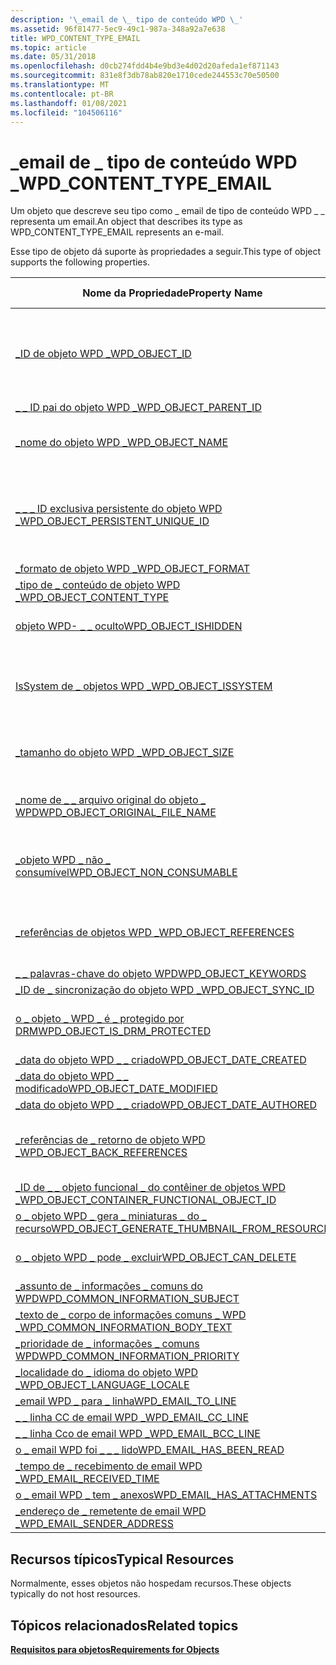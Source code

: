 ```yaml
---
description: '\_email de \_ tipo de conteúdo WPD \_'
ms.assetid: 96f81477-5ec9-49c1-987a-348a92a7e638
title: WPD_CONTENT_TYPE_EMAIL
ms.topic: article
ms.date: 05/31/2018
ms.openlocfilehash: d0cb274fdd4b4e9bd3e4d02d20afeda1ef871143
ms.sourcegitcommit: 831e8f3db78ab820e1710cede244553c70e50500
ms.translationtype: MT
ms.contentlocale: pt-BR
ms.lasthandoff: 01/08/2021
ms.locfileid: "104506116"
---
```

# <a name="wpd_content_type_email"></a><span data-ttu-id="87b18-103">\_email de \_ tipo de conteúdo WPD \_</span><span class="sxs-lookup"><span data-stu-id="87b18-103">WPD\_CONTENT\_TYPE\_EMAIL</span></span>

<span data-ttu-id="87b18-104">Um objeto que descreve seu tipo como \_ email de tipo de conteúdo WPD \_ \_ representa um email.</span><span class="sxs-lookup"><span data-stu-id="87b18-104">An object that describes its type as WPD\_CONTENT\_TYPE\_EMAIL represents an e-mail.</span></span>

<span data-ttu-id="87b18-105">Esse tipo de objeto dá suporte às propriedades a seguir.</span><span class="sxs-lookup"><span data-stu-id="87b18-105">This type of object supports the following properties.</span></span>



| <span data-ttu-id="87b18-106">Nome da Propriedade</span><span class="sxs-lookup"><span data-stu-id="87b18-106">Property Name</span></span>                                                                                                         | <span data-ttu-id="87b18-107">Obrigatório ou opcional</span><span class="sxs-lookup"><span data-stu-id="87b18-107">Required or Optional</span></span>                                                           |
|-----------------------------------------------------------------------------------------------------------------------|--------------------------------------------------------------------------------|
| [<span data-ttu-id="87b18-108">\_ID de objeto WPD \_</span><span class="sxs-lookup"><span data-stu-id="87b18-108">WPD\_OBJECT\_ID</span></span>](object-properties.md)                                                                | <span data-ttu-id="87b18-109">Obrigatório, somente leitura.</span><span class="sxs-lookup"><span data-stu-id="87b18-109">Required, read-only.</span></span> <span data-ttu-id="87b18-110">Um cliente não pode definir essa propriedade, mesmo no momento da criação.</span><span class="sxs-lookup"><span data-stu-id="87b18-110">A client cannot set this property, even at creation time.</span></span> |
| [<span data-ttu-id="87b18-111">\_ \_ ID pai do objeto WPD \_</span><span class="sxs-lookup"><span data-stu-id="87b18-111">WPD\_OBJECT\_PARENT\_ID</span></span>](object-properties.md)                                                 | <span data-ttu-id="87b18-112">Obrigatórios.</span><span class="sxs-lookup"><span data-stu-id="87b18-112">Required.</span></span>                                                                      |
| [<span data-ttu-id="87b18-113">\_nome do objeto WPD \_</span><span class="sxs-lookup"><span data-stu-id="87b18-113">WPD\_OBJECT\_NAME</span></span>](object-properties.md)                                                            | <span data-ttu-id="87b18-114">Necessário se o objeto representar um arquivo.</span><span class="sxs-lookup"><span data-stu-id="87b18-114">Required if the object represents a file.</span></span>                                      |
| [<span data-ttu-id="87b18-115">\_ \_ \_ ID exclusiva persistente do objeto WPD \_</span><span class="sxs-lookup"><span data-stu-id="87b18-115">WPD\_OBJECT\_PERSISTENT\_UNIQUE\_ID</span></span>](object-properties.md)                          | <span data-ttu-id="87b18-116">Obrigatório, somente leitura.</span><span class="sxs-lookup"><span data-stu-id="87b18-116">Required, read-only.</span></span> <span data-ttu-id="87b18-117">Um cliente não pode definir essa propriedade, mesmo no momento da criação.</span><span class="sxs-lookup"><span data-stu-id="87b18-117">A client cannot set this property, even at creation time.</span></span> |
| [<span data-ttu-id="87b18-118">\_formato de objeto WPD \_</span><span class="sxs-lookup"><span data-stu-id="87b18-118">WPD\_OBJECT\_FORMAT</span></span>](object-properties.md)                                                        | <span data-ttu-id="87b18-119">Obrigatórios.</span><span class="sxs-lookup"><span data-stu-id="87b18-119">Required.</span></span>                                                                      |
| [<span data-ttu-id="87b18-120">\_tipo de \_ conteúdo de objeto WPD \_</span><span class="sxs-lookup"><span data-stu-id="87b18-120">WPD\_OBJECT\_CONTENT\_TYPE</span></span>](object-properties.md)                                           | <span data-ttu-id="87b18-121">Obrigatórios.</span><span class="sxs-lookup"><span data-stu-id="87b18-121">Required.</span></span>                                                                      |
| [<span data-ttu-id="87b18-122">objeto WPD- \_ \_ oculto</span><span class="sxs-lookup"><span data-stu-id="87b18-122">WPD\_OBJECT\_ISHIDDEN</span></span>](object-properties.md)                                                    | <span data-ttu-id="87b18-123">Necessário se o objeto estiver oculto.</span><span class="sxs-lookup"><span data-stu-id="87b18-123">Required if the object is hidden.</span></span>                                              |
| [<span data-ttu-id="87b18-124">IsSystem de \_ objetos WPD \_</span><span class="sxs-lookup"><span data-stu-id="87b18-124">WPD\_OBJECT\_ISSYSTEM</span></span>](object-properties.md)                                                    | <span data-ttu-id="87b18-125">Obrigatório se o objeto for um objeto do sistema (representa um arquivo do sistema).</span><span class="sxs-lookup"><span data-stu-id="87b18-125">Required if the object is a system object (represents a system file).</span></span>          |
| [<span data-ttu-id="87b18-126">\_tamanho do objeto WPD \_</span><span class="sxs-lookup"><span data-stu-id="87b18-126">WPD\_OBJECT\_SIZE</span></span>](object-properties.md)                                                            | <span data-ttu-id="87b18-127">Necessário se o objeto tiver pelo menos um recurso.</span><span class="sxs-lookup"><span data-stu-id="87b18-127">Required if the object has at least one resource.</span></span>                              |
| [<span data-ttu-id="87b18-128">\_nome de \_ \_ arquivo original do objeto \_ WPD</span><span class="sxs-lookup"><span data-stu-id="87b18-128">WPD\_OBJECT\_ORIGINAL\_FILE\_NAME</span></span>](object-properties.md)                              | <span data-ttu-id="87b18-129">Necessário se o objeto representar um arquivo.</span><span class="sxs-lookup"><span data-stu-id="87b18-129">Required if the object represents a file.</span></span>                                      |
| [<span data-ttu-id="87b18-130">\_objeto WPD \_ não \_ consumível</span><span class="sxs-lookup"><span data-stu-id="87b18-130">WPD\_OBJECT\_NON\_CONSUMABLE</span></span>](object-properties.md)                                       | <span data-ttu-id="87b18-131">Recomendado se o objeto não for destinada ao consumo pelo dispositivo.</span><span class="sxs-lookup"><span data-stu-id="87b18-131">Recommended if the object is not meant for consumption by the device.</span></span>          |
| [<span data-ttu-id="87b18-132">\_referências de objetos WPD \_</span><span class="sxs-lookup"><span data-stu-id="87b18-132">WPD\_OBJECT\_REFERENCES</span></span>](object-properties.md)                                                | <span data-ttu-id="87b18-133">Obrigatório se o objeto tiver referências a outros objetos.</span><span class="sxs-lookup"><span data-stu-id="87b18-133">Required if the object has references to other objects.</span></span>                        |
| [<span data-ttu-id="87b18-134">\_ \_ palavras-chave do objeto WPD</span><span class="sxs-lookup"><span data-stu-id="87b18-134">WPD\_OBJECT\_KEYWORDS</span></span>](object-properties.md)                                                    | <span data-ttu-id="87b18-135">Opcional.</span><span class="sxs-lookup"><span data-stu-id="87b18-135">Optional.</span></span>                                                                      |
| [<span data-ttu-id="87b18-136">\_ID de \_ sincronização do objeto WPD \_</span><span class="sxs-lookup"><span data-stu-id="87b18-136">WPD\_OBJECT\_SYNC\_ID</span></span>](object-properties.md)                                                     | <span data-ttu-id="87b18-137">Opcional.</span><span class="sxs-lookup"><span data-stu-id="87b18-137">Optional.</span></span>                                                                      |
| [<span data-ttu-id="87b18-138">o \_ objeto \_ WPD \_ é \_ protegido por DRM</span><span class="sxs-lookup"><span data-stu-id="87b18-138">WPD\_OBJECT\_IS\_DRM\_PROTECTED</span></span>](object-properties.md)                                  | <span data-ttu-id="87b18-139">Necessário se o objeto estiver protegido pela tecnologia DRM.</span><span class="sxs-lookup"><span data-stu-id="87b18-139">Required if the object is protected by DRM technology.</span></span>                         |
| [<span data-ttu-id="87b18-140">\_data do objeto WPD \_ \_ criado</span><span class="sxs-lookup"><span data-stu-id="87b18-140">WPD\_OBJECT\_DATE\_CREATED</span></span>](object-properties.md)                                           | <span data-ttu-id="87b18-141">Opcional.</span><span class="sxs-lookup"><span data-stu-id="87b18-141">Optional.</span></span>                                                                      |
| [<span data-ttu-id="87b18-142">\_data do objeto WPD \_ \_ modificado</span><span class="sxs-lookup"><span data-stu-id="87b18-142">WPD\_OBJECT\_DATE\_MODIFIED</span></span>](object-properties.md)                                         | <span data-ttu-id="87b18-143">Recomendável.</span><span class="sxs-lookup"><span data-stu-id="87b18-143">Recommended.</span></span>                                                                   |
| [<span data-ttu-id="87b18-144">\_data do objeto WPD \_ \_ criado</span><span class="sxs-lookup"><span data-stu-id="87b18-144">WPD\_OBJECT\_DATE\_AUTHORED</span></span>](object-properties.md)                                         | <span data-ttu-id="87b18-145">Opcional.</span><span class="sxs-lookup"><span data-stu-id="87b18-145">Optional.</span></span>                                                                      |
| [<span data-ttu-id="87b18-146">\_referências de \_ retorno de objeto WPD \_</span><span class="sxs-lookup"><span data-stu-id="87b18-146">WPD\_OBJECT\_BACK\_REFERENCES</span></span>](object-properties.md)                                                                | <span data-ttu-id="87b18-147">Recomendado se o objeto for referenciado por outro objeto.</span><span class="sxs-lookup"><span data-stu-id="87b18-147">Recommended if the object is referenced by another object.</span></span>                     |
| [<span data-ttu-id="87b18-148">\_ID de \_ \_ objeto funcional \_ do contêiner de objetos WPD \_</span><span class="sxs-lookup"><span data-stu-id="87b18-148">WPD\_OBJECT\_CONTAINER\_FUNCTIONAL\_OBJECT\_ID</span></span>](object-properties.md)     | <span data-ttu-id="87b18-149">Opcional.</span><span class="sxs-lookup"><span data-stu-id="87b18-149">Optional.</span></span>                                                                      |
| [<span data-ttu-id="87b18-150">o \_ objeto WPD \_ gera \_ miniaturas \_ do \_ recurso</span><span class="sxs-lookup"><span data-stu-id="87b18-150">WPD\_OBJECT\_GENERATE\_THUMBNAIL\_FROM\_RESOURCE</span></span>](object-properties.md) | <span data-ttu-id="87b18-151">Opcional.</span><span class="sxs-lookup"><span data-stu-id="87b18-151">Optional.</span></span>                                                                      |
| [<span data-ttu-id="87b18-152">o \_ objeto WPD \_ pode \_ excluir</span><span class="sxs-lookup"><span data-stu-id="87b18-152">WPD\_OBJECT\_CAN\_DELETE</span></span>](object-properties.md)                                                                     | <span data-ttu-id="87b18-153">Obrigatório se o objeto não puder ser excluído.</span><span class="sxs-lookup"><span data-stu-id="87b18-153">Required if the object cannot be deleted.</span></span>                                      |
| [<span data-ttu-id="87b18-154">\_assunto de \_ informações \_ comuns do WPD</span><span class="sxs-lookup"><span data-stu-id="87b18-154">WPD\_COMMON\_INFORMATION\_SUBJECT</span></span>](object-properties.md)                                                            | <span data-ttu-id="87b18-155">Obrigatórios.</span><span class="sxs-lookup"><span data-stu-id="87b18-155">Required.</span></span>                                                                      |
| [<span data-ttu-id="87b18-156">\_texto de \_ corpo de informações comuns \_ WPD \_</span><span class="sxs-lookup"><span data-stu-id="87b18-156">WPD\_COMMON\_INFORMATION\_BODY\_TEXT</span></span>](object-properties.md)                                                         | <span data-ttu-id="87b18-157">Recomendável.</span><span class="sxs-lookup"><span data-stu-id="87b18-157">Recommended.</span></span>                                                                   |
| [<span data-ttu-id="87b18-158">\_prioridade de \_ informações \_ comuns WPD</span><span class="sxs-lookup"><span data-stu-id="87b18-158">WPD\_COMMON\_INFORMATION\_PRIORITY</span></span>](object-properties.md)                                                           | <span data-ttu-id="87b18-159">Recomendável.</span><span class="sxs-lookup"><span data-stu-id="87b18-159">Recommended.</span></span>                                                                   |
| [<span data-ttu-id="87b18-160">\_localidade do \_ idioma do objeto WPD \_</span><span class="sxs-lookup"><span data-stu-id="87b18-160">WPD\_OBJECT\_LANGUAGE\_LOCALE</span></span>](object-properties.md)                                                                | <span data-ttu-id="87b18-161">Opcional.</span><span class="sxs-lookup"><span data-stu-id="87b18-161">Optional.</span></span>                                                                      |
| [<span data-ttu-id="87b18-162">\_email WPD \_ para \_ linha</span><span class="sxs-lookup"><span data-stu-id="87b18-162">WPD\_EMAIL\_TO\_LINE</span></span>](email-properties.md)                                                        | <span data-ttu-id="87b18-163">Obrigatórios.</span><span class="sxs-lookup"><span data-stu-id="87b18-163">Required.</span></span>                                                                      |
| [<span data-ttu-id="87b18-164">\_ \_ linha CC de email WPD \_</span><span class="sxs-lookup"><span data-stu-id="87b18-164">WPD\_EMAIL\_CC\_LINE</span></span>](email-properties.md)                                                        | <span data-ttu-id="87b18-165">Opcional.</span><span class="sxs-lookup"><span data-stu-id="87b18-165">Optional.</span></span>                                                                      |
| [<span data-ttu-id="87b18-166">\_ \_ linha Cco de email WPD \_</span><span class="sxs-lookup"><span data-stu-id="87b18-166">WPD\_EMAIL\_BCC\_LINE</span></span>](email-properties.md)                                                      | <span data-ttu-id="87b18-167">Opcional.</span><span class="sxs-lookup"><span data-stu-id="87b18-167">Optional.</span></span>                                                                      |
| [<span data-ttu-id="87b18-168">o \_ email WPD foi \_ \_ \_ lido</span><span class="sxs-lookup"><span data-stu-id="87b18-168">WPD\_EMAIL\_HAS\_BEEN\_READ</span></span>](email-properties.md)                                           | <span data-ttu-id="87b18-169">Opcional.</span><span class="sxs-lookup"><span data-stu-id="87b18-169">Optional.</span></span>                                                                      |
| [<span data-ttu-id="87b18-170">\_tempo de \_ recebimento de email WPD \_</span><span class="sxs-lookup"><span data-stu-id="87b18-170">WPD\_EMAIL\_RECEIVED\_TIME</span></span>](email-properties.md)                                            | <span data-ttu-id="87b18-171">Opcional.</span><span class="sxs-lookup"><span data-stu-id="87b18-171">Optional.</span></span>                                                                      |
| [<span data-ttu-id="87b18-172">o \_ email WPD \_ tem \_ anexos</span><span class="sxs-lookup"><span data-stu-id="87b18-172">WPD\_EMAIL\_HAS\_ATTACHMENTS</span></span>](email-properties.md)                                        | <span data-ttu-id="87b18-173">Opcional.</span><span class="sxs-lookup"><span data-stu-id="87b18-173">Optional.</span></span>                                                                      |
| [<span data-ttu-id="87b18-174">\_endereço de \_ remetente de email WPD \_</span><span class="sxs-lookup"><span data-stu-id="87b18-174">WPD\_EMAIL\_SENDER\_ADDRESS</span></span>](email-properties.md)                                          | <span data-ttu-id="87b18-175">Obrigatórios.</span><span class="sxs-lookup"><span data-stu-id="87b18-175">Required.</span></span>                                                                      |



 

## <a name="typical-resources"></a><span data-ttu-id="87b18-176">Recursos típicos</span><span class="sxs-lookup"><span data-stu-id="87b18-176">Typical Resources</span></span>

<span data-ttu-id="87b18-177">Normalmente, esses objetos não hospedam recursos.</span><span class="sxs-lookup"><span data-stu-id="87b18-177">These objects typically do not host resources.</span></span>

## <a name="related-topics"></a><span data-ttu-id="87b18-178">Tópicos relacionados</span><span class="sxs-lookup"><span data-stu-id="87b18-178">Related topics</span></span>

<dl> <dt>

[<span data-ttu-id="87b18-179">**Requisitos para objetos**</span><span class="sxs-lookup"><span data-stu-id="87b18-179">**Requirements for Objects**</span></span>](requirements-for-objects.md)
</dt> </dl>

 

 



